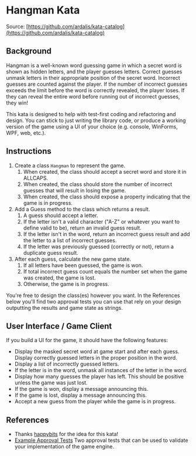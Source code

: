 Hangman Kata
================

Source: [https://github.com/ardalis/kata-catalog](https://github.com/ardalis/kata-catalog)

## Background

Hangman is a well-known word guessing game in which a secret word is shown as hidden letters, and the player guesses letters. Correct guesses unmask letters in their appropriate position of the secret word. Incorrect guesses are counted against the player. If the number of incorrect guesses exceeds the limit before the word is correctly revealed, the player loses. If they can reveal the entire word before running out of incorrect guesses, they win!

This kata is designed to help with test-first coding and refactoring and design. You can stick to just writing the library code, or produce a working version of the game using a UI of your choice (e.g. console, WinForms, WPF, web, etc.).

## Instructions

1. Create a class `Hangman` to represent the game.
   1. When created, the class should accept a secret word and store it in ALLCAPS.
   2. When created, the class should store the number of incorrect guesses that will result in losing the game.
   3. When created, the class should expose a property indicating that the game is in progress.
2. Add a Guess method to the class which returns a result.
   1. A guess should accept a letter.
   2. If the letter isn't a valid character ("A-Z" or whatever you want to define valid to be), return an invalid guess result.
   3. If the letter isn't in the word, return an incorrect guess result and add the letter to a list of incorrect guesses.
   4. If the letter was previously guessed (correctly or not), return a duplicate guess result.
3. After each guess, calculate the new game state.
   1. If all letters have been guessed, the game is won.
   2. If total incorrect guess count equals the number set when the game was created, the game is lost.
   3. Otherwise, the game is in progress.

You're free to design the class(es) however you want. In the References below you'll find two approval tests you can use that rely on your design outputting the results and game state as strings.

## User Interface / Game Client

If you build a UI for the game, it should have the following features:

- Display the masked secret word at game start and after each guess. Display correctly guessed letters in the proper position in the word.
- Display a list of incorrectly guessed letters.
- If the letter is in the word, unmask all instances of the letter in the word.
- Display how many guesses the player has left. This should be positive unless the game was just lost.
- If the game is won, display a message announcing this.
- If the game is lost, display a message announcing this.
- Accept a new guess from the player while the game is in progress.

## References

- Thanks [happybits](https://github.com/happy-bits) for the idea for this kata!
- [Example Approval Tests](../src/hangman/ApprovalTests.cs) Two approval tests that can be used to validate your implementation of the game engine.
